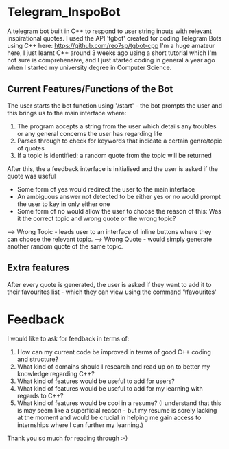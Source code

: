 # Telegram_InspoBot
A telegram bot built in C++ to respond to user string inputs with relevant inspirational quotes.
I used the API 'tgbot' created for coding Telegram Bots using C++ here: https://github.com/reo7sp/tgbot-cpp
 I'm a huge amateur here, I just learnt C++ around 3 weeks ago using a short tutorial which I'm not sure is comprehensive, and I just started coding in general a year ago when I started my university degree in Computer Science. 
 
## Current Features/Functions of the Bot
The user starts the bot function using '/start' - the bot prompts the user 
and this brings us to the main interface where:
1. The program accepts a string from the user which details any troubles or any general concerns the user has regarding life
2. Parses through to check for keywords that indicate a certain genre/topic of quotes
3. If a topic is identified: a random quote from the topic will be returned

After this, the a feedback interface is initialised and the user is asked if the quote was useful
- Some form of yes would redirect the user to the main interface
- An ambiguous answer not detected to be either yes or no would prompt the user to key in only either one
- Some form of no would allow the user to choose the reason of this: Was it the correct topic and wrong quote or the wrong topic?

--> Wrong Topic - leads user to an interface of inline buttons where they can choose the relevant topic.
--> Wrong Quote - would simply generate another random quote of the same topic.

## Extra features
After every quote is generated, the user is asked if they want to add it to their favourites list - which they can view using the command '\favourites'

# Feedback
I would like to ask for feedback in terms of:
1. How can my current code be improved in terms of good C++ coding and structure?
2. What kind of domains should I research and read up on to better my knowledge regarding C++?
3. What kind of features would be useful to add for users?
4. What kind of features would be useful to add for my learning with regards to C++?
5. What kind of features would be cool in a resume? (I understand that this is may seem like a superficial reason - but my resume is sorely lacking at the moment and would be crucial in helping me gain access to internships where I can further my learning.)

Thank you so much for reading through :-)
